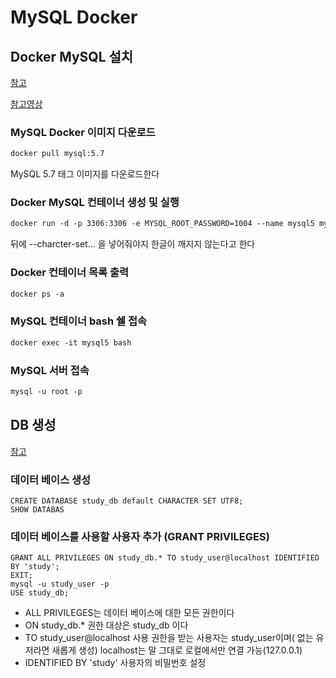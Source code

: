 # MySQL Docker

## Docker MySQL 설치

[참고](http://jmlim.github.io/docker/2019/07/30/docker-mysql-setup/)

[참고영상](https://www.youtube.com/watch?v=FZLpsjNbMg8)

### MySQL Docker 이미지 다운로드

``` dockerfile
docker pull mysql:5.7
```

MySQL 5.7 태그 이미지를 다운로드한다



### Docker MySQL 컨테이너 생성 및 실행

``` dockerfile
docker run -d -p 3306:3306 -e MYSQL_ROOT_PASSWORD=1004 --name mysql5 mysql:5.7 --character-set-server=utf8mb4 --collation-server=utf8mb4_unicode_ci
```

뒤에 --charcter-set... 을 넣어줘야지 한글이 깨지지 않는다고 한다



### Docker 컨테이너 목록 출력

``` dockerfile
docker ps -a
```



### MySQL 컨테이너 bash 쉘 접속

``` dockerfile
docker exec -it mysql5 bash
```



### MySQL 서버 접속

``` dockerfile
mysql -u root -p
```





## DB 생성

[참고](https://futurists.tistory.com/11)

### 데이터 베이스 생성

``` mysql
CREATE DATABASE study_db default CHARACTER SET UTF8;
SHOW DATABAS
```



### 데이터 베이스를 사용할 사용자 추가 (GRANT PRIVILEGES)

```mysql
GRANT ALL PRIVILEGES ON study_db.* TO study_user@localhost IDENTIFIED BY 'study'; 
EXIT; 
mysql -u study_user -p 
USE study_db;
```



+ ALL PRIVILEGES는 데이터 베이스에 대한 모든 권한이다
+ ON study_db.* 권한 대상은 study_db 이다
+ TO study_user@localhost 사용 권한을 받는 사용자는 study_user이며( 없는 유저라면 새롭게 생성) localhost는 말 그대로 로컬에서만 연결 가능(127.0.0.1)
+ IDENTIFIED BY 'study' 사용자의 비밀번호 설정